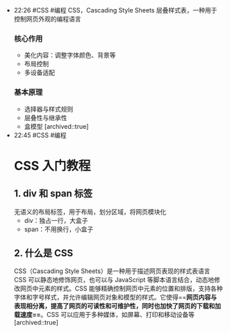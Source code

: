 
- 22:26 
	#CSS #编程
	CSS，Cascading Style Sheets 层叠样式表，一种用于控制网页外观的编程语言
	### 核心作用 
	- 美化内容：调整字体颜色、背景等
	- 布局控制
	- 多设备适配
	### 基本原理
	- 选择器与样式规则
	- 层叠性与继承性
	- 盒模型 
	[archived::true]
- 22:45 
	#CSS #编程 
	# CSS 入门教程
	## 1. div 和 span 标签
	无语义的布局标签，用于布局，划分区域，将网页模块化
	- div：独占一行，大盒子
	- span：不用换行，小盒子
	## 2. 什么是 CSS
	CSS（Cascading Style Sheets）是一种用于描述网页表现的样式表语言
	CSS 可以静态地修饰网页，也可以与 JavaScript 等脚本语言结合，动态地修改网页中元素的样式。CSS 能够精确控制网页中元素的位置和排版，支持各种字体和字号样式，并允许编辑网页对象和模型的样式。它使得==**网页内容与表现相分离，提高了网页的可读性和可维护性，同时也加快了网页的下载和加载速度==**。CSS 可以应用于多种媒体，如屏幕、打印和移动设备等
	  [archived::true]